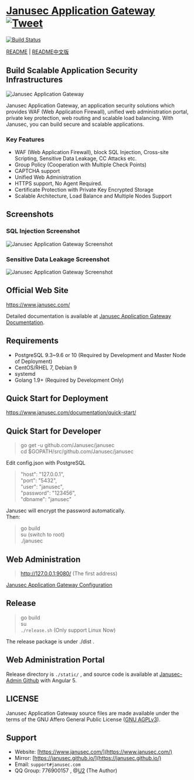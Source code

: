 # [Janusec Application Gateway](https://www.janusec.com/) &nbsp; [![Tweet](https://img.shields.io/twitter/url/http/shields.io.svg?style=social)](https://twitter.com/intent/tweet?text=Protect%20web%20applications%20from%20network%20attacks%20with%20open%20source%20Janusec%20Application%20Gateway&url=https://github.com/Janusec/janusec&via=janusec&hashtags=waf,web,application,firewall,gateway)

[![Build Status](https://travis-ci.org/Janusec/janusec.svg?branch=master)](https://travis-ci.org/Janusec/janusec)

[README](https://github.com/Janusec/janusec) | [README中文版](https://github.com/Janusec/janusec/blob/master/README-CN.md)  

## Build Scalable Application Security Infrastructures  

![Janusec Application Gateway](https://www.janusec.com/images/gateway1.png)  

Janusec Application Gateway, an application security solutions which provides WAF (Web Application Firewall), unified web administration portal, private key protection, web routing and scalable load balancing. With Janusec, you can build secure and scalable applications.  

### Key Features  

* WAF (Web Application Firewall), block SQL Injection, Cross-site Scripting, Sensitive Data Leakage, CC Attacks etc.  
* Group Policy (Cooperation with Multiple Check Points)
* CAPTCHA support  
* Unified Web Administration  
* HTTPS support, No Agent Required.  
* Certificate Protection with Private Key Encrypted Storage  
* Scalable Architecture, Load Balance and Multiple Nodes Support  

## Screenshots  

### SQL Injection Screenshot

![Janusec Application Gateway Screenshot](https://www.janusec.com/images/waf-demo1.png)  

### Sensitive Data Leakage Screenshot

![Janusec Application Gateway Screenshot](https://www.janusec.com/images/waf-demo2.png)  

## Official Web Site  

https://www.janusec.com/  

Detailed documentation is available at [Janusec Application Gateway Documentation](https://www.janusec.com/documentation/quick-start/).

## Requirements  

* PostgreSQL 9.3~9.6 or 10 (Required by Development and Master Node of Deployment)  
* CentOS/RHEL 7, Debian 9  
* systemd  
* Golang 1.9+ (Required by Development Only)  

## Quick Start for Deployment  

https://www.janusec.com/documentation/quick-start/

## Quick Start for Developer  

> go get -u github.com/Janusec/janusec  
> cd $GOPATH/src/github.com/Janusec/janusec  

Edit config.json with PostgreSQL  

> "host": "127.0.0.1",  
> "port": "5432",  
> "user": "janusec",  
> "password": "123456",  
> "dbname": "janusec"  

Janusec will encrypt the password automatically.  
Then:  

> go build  
> su (switch to root)  
> ./janusec  

## Web Administration  

> http://127.0.0.1:9080/  (The first address)  

[Janusec Application Gateway Configuration](https://www.janusec.com/documentation/quick-start/)  

## Release  

> go build  
> su  
> `./release.sh`  (Only support Linux Now)  

The release package is under ./dist .

## Web Administration Portal

Release directory is `./static/` , and source code is available at [Janusec-Admin Github](https://github.com/Janusec/janusec-admin) with Angular 5.  

## LICENSE

Janusec Application Gateway source files are made available under the terms of the GNU Affero General Public License ([GNU AGPLv3](http://www.gnu.org/licenses/agpl-3.0.html)).  

## Support

* Website:  [https://www.janusec.com/](https://www.janusec.com/)  
* Mirror: [https://janusec.github.io/](https://janusec.github.io/)  
* Email: `support#janusec.com`  
* QQ Group: 776900157  , @[U2](https://github.com/zhyale) (The Author)  

